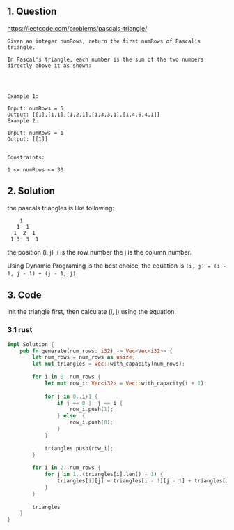 ## 1. Question
https://leetcode.com/problems/pascals-triangle/

```
Given an integer numRows, return the first numRows of Pascal's triangle.

In Pascal's triangle, each number is the sum of the two numbers directly above it as shown:


 

Example 1:

Input: numRows = 5
Output: [[1],[1,1],[1,2,1],[1,3,3,1],[1,4,6,4,1]]
Example 2:

Input: numRows = 1
Output: [[1]]
 

Constraints:

1 <= numRows <= 30

```

## 2. Solution
the pascals triangles is like following:

```
    1
   1  1
  1  2  1
 1 3  3  1
```
the position (i, j) ,i is the row number the j is the column number.

Using Dynamic Programing is the best choice, the equation is `(i, j) = (i - 1, j - 1) + (j - 1, j)`.

## 3. Code
init the triangle first, then calculate (i, j) using the equation.

### 3.1 rust

```rust
impl Solution {
    pub fn generate(num_rows: i32) -> Vec<Vec<i32>> {
        let num_rows = num_rows as usize;
        let mut triangles = Vec::with_capacity(num_rows);
        
        for i in 0..num_rows {
            let mut row_i: Vec<i32> = Vec::with_capacity(i + 1);
            
            for j in 0..i+1 {
                if j == 0 || j == i {
                    row_i.push(1);
                } else  {
                    row_i.push(0);
                }
            }
    
            triangles.push(row_i);
        }
        
        for i in 2..num_rows {
            for j in 1..(triangles[i].len() - 1) {
                triangles[i][j] = triangles[i - 1][j - 1] + triangles[i - 1][j];
            }
        }
        
        triangles
    }
}
```

